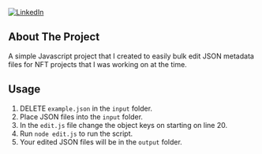 [![LinkedIn][linkedin-shield]][linkedin-url]

## About The Project

A simple Javascript project that I created to easily bulk edit JSON metadata files for NFT projects that I was working on at the time.

## Usage

1. DELETE `example.json` in the `input` folder.
2. Place JSON files into the `input` folder.
3. In the `edit.js` file change the object keys on starting on line 20.
4. Run `node edit.js` to run the script.
5. Your edited JSON files will be in the `output` folder.

[linkedin-shield]: https://img.shields.io/badge/-LinkedIn-black.svg?style=for-the-badge&logo=linkedin&colorB=555
[linkedin-url]: https://www.linkedin.com/in/phillblakedev/
